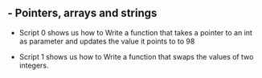 ## - Pointers, arrays and strings

* Script 0 shows us how to Write a function that takes a pointer to an int as parameter and updates the value it points to to 98

* Script 1 shows us how to Write a function that swaps the values of two integers.
